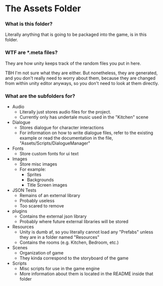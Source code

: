 # The Assets Folder

### What is this folder?
Literally anything that is going to be packaged into the game, is in this
folder.

### WTF are \*.meta files?
They are how unity keeps track of the random files you put in here.

TBH I'm not sure what they are either. But nonetheless, they are generated, and
you don't really need to worry about them, because they are changed from within
unity editor anyways, so you don't need to look at them directly.

### What are the subfolders for?
* Audio
	* Literally just stores audio files for the project.
	* Currently only has undertale music used in the "Kitchen" scene
* Dialogue
	* Stores dialogue for character interactions
	* For information on how to write dialogue files, refer to the existing
	  example or read the documentation in the file,
	  "Assets/Scripts/DialogueManager"
* Fonts
	* Store custom fonts for ui text
* Images
	* Store misc images
	* For example:
		* Sprites
		* Backgrounds
		* Title Screen images
* JSON Tests
	* Remains of an external library
	* Probably useless
	* Too scared to remove
* plugins
	* Contains the external json library
	* Probably where future external libraries will be stored
* Resources
	* Unity is dumb af, so you literally cannot load any "Prefabs" unless they
	  are in a folder named "Resources"
	* Contains the rooms (e.g. Kitchen, Bedroom, etc.)
* Scenes
	* Organization of game
	* They kinda correspond to the storyboard of the game
* Scripts
	* Misc scripts for use in the game engine
	* More information about them is located in the README inside that folder

